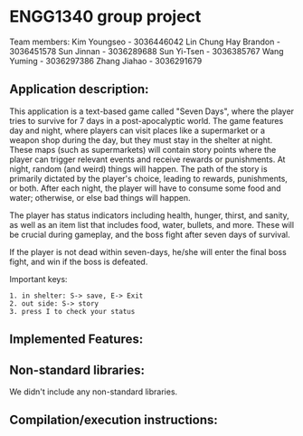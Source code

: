 # ENGG1340 group project

Team members:
Kim Youngseo - 3036446042
Lin Chung Hay Brandon - 3036451578
Sun Jinnan - 3036289688
Sun Yi-Tsen - 3036385767
Wang Yuming - 3036297386
Zhang Jiahao - 3036291679

## Application description:

This application is a text-based game called "Seven Days", where the player tries to survive for 7 days in a post-apocalyptic world. The game features day and night, where players can visit places like a supermarket or a weapon shop during the day, but they must stay in the shelter at night. These maps (such as supermarkets) will contain story points where the player can trigger relevant events and receive rewards or punishments. At night, random (and weird) things will happen. The path of the story is primarily dictated by the player's choice, leading to rewards, punishments, or both. After each night, the player will have to consume some food and water; otherwise, or else bad things will happen.

The player has status indicators including health, hunger, thirst, and sanity, as well as an item list that includes food, water, bullets, and more. These will be crucial during gameplay, and the boss fight after seven days of survival. 

If the player is not dead within seven-days, he/she will enter the final boss fight, and win if the boss is defeated. 

Important keys:

	1. in shelter: S-> save, E-> Exit 
	2. out side: S-> story
	3. press I to check your status


## Implemented Features:

## Non-standard libraries:
We didn't include any non-standard libraries.

## Compilation/execution instructions:
